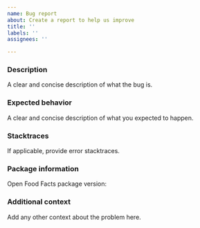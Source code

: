 ```yaml
---
name: Bug report
about: Create a report to help us improve
title: ''
labels: ''
assignees: ''

---
```


### Description
A clear and concise description of what the bug is.

### Expected behavior
A clear and concise description of what you expected to happen.

### Stacktraces
If applicable, provide error stacktraces.

### Package information
Open Food Facts package version:

### Additional context
Add any other context about the problem here.
